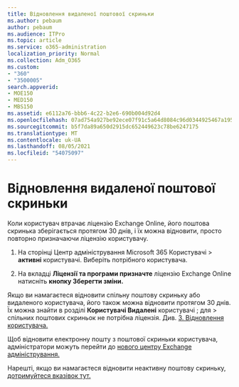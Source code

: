 ```yaml
---
title: Відновлення видаленої поштової скриньки
ms.author: pebaum
author: pebaum
ms.audience: ITPro
ms.topic: article
ms.service: o365-administration
localization_priority: Normal
ms.collection: Adm_O365
ms.custom:
- "360"
- "3500005"
search.appverid:
- MOE150
- MED150
- MBS150
ms.assetid: e6112a76-bbb6-4c22-b2e6-690b004d92d4
ms.openlocfilehash: 07ad754a927be92ece07f91c5a64d8084c96d0344925467a195033bdd3f445ac
ms.sourcegitcommit: b5f7da89a650d2915dc652449623c78be6247175
ms.translationtype: MT
ms.contentlocale: uk-UA
ms.lasthandoff: 08/05/2021
ms.locfileid: "54075097"
---
```

# <a name="restore-a-deleted-mailbox"></a>Відновлення видаленої поштової скриньки

Коли користувач втрачає ліцензію Exchange Online, його поштова скринька зберігається протягом 30 днів, і їх можна відновити, просто повторно призначаючи ліцензію користувачу.
  
1. На сторінці Центр адміністрування Microsoft 365 Користувачі  \> **активні** користувачі. Виберіть потрібного користувача.

2. На вкладці **Ліцензії та програми призначте** ліцензію Exchange Online натисніть **кнопку Зберегти зміни.**

Якщо ви намагаєтеся відновити спільну поштову скриньку або видаленого користувача, його також можна відновити протягом 30 днів. Їх можна знайти в розділі **Користувачі Видалені** користувачі ; для \> спільних поштових скриньок не потрібна ліцензія. Див. [3. Відновлення користувача.](https://docs.microsoft.com/microsoft-365/admin/add-users/restore-user)

Щоб відновити електронну пошту з поштової скриньки користувача, адміністратори можуть перейти до [нового центру Exchange адміністрування.](https://techcommunity.microsoft.com/t5/exchange-team-blog/a-new-recoverableitems-experience-comes-to-exchange-online/ba-p/1505353)

Нарешті, якщо ви намагаєтеся відновити неактивну поштову скриньку, [дотримуйтеся вказівок тут.](https://docs.microsoft.com/microsoft-365/compliance/recover-an-inactive-mailbox)
  

